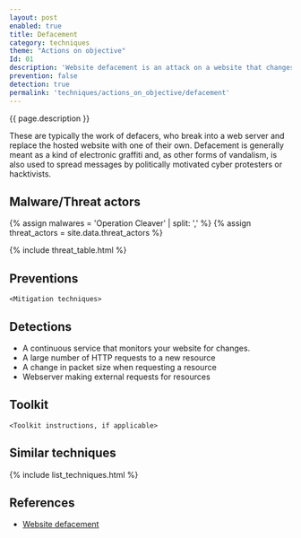 ```yaml
---
layout: post
enabled: true
title: Defacement
category: techniques
theme: "Actions on objective"
Id: 01
description: 'Website defacement is an attack on a website that changes the visual appearance of the site or a webpage.'
prevention: false
detection: true
permalink: 'techniques/actions_on_objective/defacement'
---
```

{{ page.description }}

These are typically the work of defacers, who break into a web server and replace the hosted website with one of their own. Defacement is generally meant as a kind of electronic graffiti and, as other forms of vandalism, is also used to spread messages by politically motivated cyber protesters or hacktivists.


## Malware/Threat actors

<!-- Threat actors table -->
{% assign malwares = 'Operation Cleaver' | split: ',' %}
{% assign threat_actors = site.data.threat_actors %}

{% include threat_table.html %}

## Preventions

`<Mitigation techniques>`

## Detections

* A continuous service that monitors your website for changes.
* A large number of HTTP requests to a new resource
* A change in packet size when requesting a resource
* Webserver making external requests for resources

## Toolkit

`<Toolkit instructions, if applicable>`

## Similar techniques

{% include list_techniques.html %}


## References

* [Website defacement](https://en.wikipedia.org/wiki/Website_defacement)
